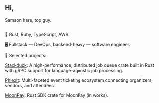 ## Hi,

Samson here, top guy.

##

📍 Rust, Ruby, TypeScript, AWS.

🖥️ Fullstack — DevOps, backend-heavy — software engineer.

🔗 Selected projects:

[Stackduck](https://crates.io/crates/stackduck): A high-performance, distributed job queue crate built in Rust with gRPC support for language-agnostic job processing.

[PhlexIt](https://play.google.com/store/apps/details?id=com.phlex.consumer&hl=en): Multi-faceted event ticketing ecosystem connecting organizers, vendors, and attendees.

[MoonPay](#): Rust SDK crate for MoonPay (in works).


